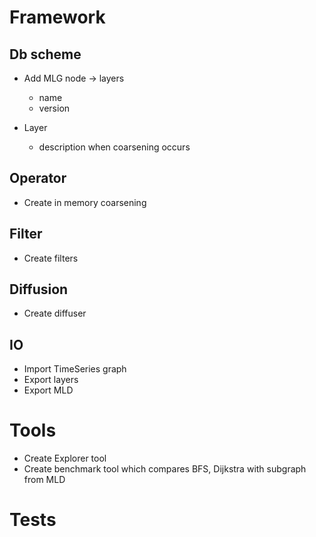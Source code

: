 # Framework

## Db scheme
- Add MLG node -> layers
    - name
    - version

- Layer
    - description when coarsening occurs

## Operator
- Create in memory coarsening

## Filter
- Create filters

## Diffusion
- Create diffuser

## IO
- Import TimeSeries graph
- Export layers
- Export MLD

# Tools
- Create Explorer tool
- Create benchmark tool which compares BFS, Dijkstra with subgraph from MLD

# Tests



